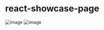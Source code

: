 # react-showcase-page
![image](https://user-images.githubusercontent.com/64592227/213885831-7414df88-226a-4fb6-8023-1f5def3c5cb4.png)
![image](https://user-images.githubusercontent.com/64592227/213885834-2afe415d-8266-46eb-8f5a-748938b713cc.png)
